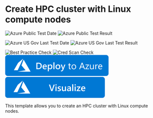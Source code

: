 # Create HPC cluster with Linux compute nodes

![Azure Public Test Date](https://azurequickstartsservice.blob.core.windows.net/badges/create-hpc-cluster-linux-cn/PublicLastTestDate.svg)
![Azure Public Test Result](https://azurequickstartsservice.blob.core.windows.net/badges/create-hpc-cluster-linux-cn/PublicDeployment.svg)

![Azure US Gov Last Test Date](https://azurequickstartsservice.blob.core.windows.net/badges/create-hpc-cluster-linux-cn/FairfaxLastTestDate.svg)
![Azure US Gov Last Test Result](https://azurequickstartsservice.blob.core.windows.net/badges/create-hpc-cluster-linux-cn/FairfaxDeployment.svg)

![Best Practice Check](https://azurequickstartsservice.blob.core.windows.net/badges/create-hpc-cluster-linux-cn/BestPracticeResult.svg)
![Cred Scan Check](https://azurequickstartsservice.blob.core.windows.net/badges/create-hpc-cluster-linux-cn/CredScanResult.svg)
[![Deploy To Azure](https://raw.githubusercontent.com/Azure/azure-quickstart-templates/master/1-CONTRIBUTION-GUIDE/images/deploytoazure.svg?sanitize=true)]("https://portal.azure.com/#create/Microsoft.Template/uri/https%3A%2F%2Fraw.githubusercontent.com%2FAzure%2Fazure-quickstart-templates%2Fmaster%2Fcreate-hpc-cluster-linux-cn%2Fazuredeploy.json")  [![Visualize](https://raw.githubusercontent.com/Azure/azure-quickstart-templates/master/1-CONTRIBUTION-GUIDE/images/visualizebutton.svg?sanitize=true)]("http://armviz.io/#/?load=https%3A%2F%2Fraw.githubusercontent.com%2FAzure%2Fazure-quickstart-templates%2Fmaster%2Fcreate-hpc-cluster-linux-cn%2Fazuredeploy.json")

This template allows you to create an HPC cluster with Linux compute nodes.


